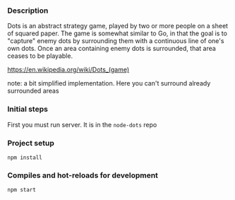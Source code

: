 ### Description
Dots is an abstract strategy game, played by two or more people on a sheet of squared paper. The game is somewhat similar to Go, in that the goal is to "capture" enemy dots by surrounding them with a continuous line of one's own dots. Once an area containing enemy dots is surrounded, that area ceases to be playable.

https://en.wikipedia.org/wiki/Dots_(game)

note: a bit simplified implementation. Here you can't surround already surrounded areas

### Initial steps

First you must run server. It is in the ```node-dots``` repo

### Project setup
```
npm install
```

### Compiles and hot-reloads for development
```
npm start
```


